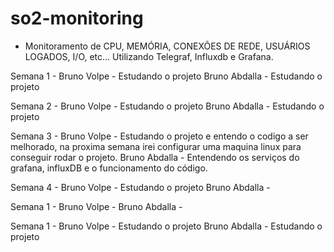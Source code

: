 # so2-monitoring
- Monitoramento de CPU, MEMÓRIA, CONEXÕES DE REDE, USUÁRIOS LOGADOS, I/O, etc... Utilizando Telegraf,  Influxdb e Grafana.

Semana 1 - 
Bruno Volpe - Estudando o projeto
Bruno Abdalla - Estudando o projeto

Semana 2 - 
Bruno Volpe - Estudando o projeto
Bruno Abdalla - Estudando o projeto

Semana 3 - 
Bruno Volpe - Estudando o projeto e entendo o codigo a ser melhorado, na proxima semana irei configurar uma maquina linux para conseguir rodar o projeto.
Bruno Abdalla - Entendendo os serviços do grafana, influxDB e o funcionamento do código.

Semana 4 - 
Bruno Volpe - Estudando o projeto
Bruno Abdalla - 

Semana 1 - 
Bruno Volpe - 
Bruno Abdalla - 

Semana 1 - 
Bruno Volpe - Estudando o projeto
Bruno Abdalla - Estudando o projeto
